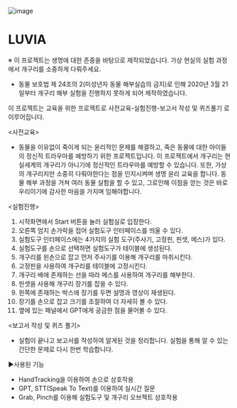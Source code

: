 ![image](https://github.com/R-VAM/LUVIA/assets/56534003/6674099a-bc19-43af-9b28-8292d599098f)



# LUVIA 
※ 이 프로젝트는 생명에 대한 존중을 바탕으로 제작되었습니다. 가상 현실의 실험 과정에서 개구리를 소중하게 다뤄주세요.

 - 동물 보호법 제 24조의 2(미성년자 동물 해부실습의 금지)로 인해 2020년 3월 21일부터 개구리 해부 실험을 진행하지 못하게 되어 제작하였습니다.

이 프로젝트는 교육을 위한 프로젝트로 사전교육-실험진행-보고서 작성 및 퀴즈풀기 로 이루어집니다.

<사전교육>
- 동물을 이유없이 죽이게 되는 윤리적인 문제를 해결하고, 죽은 동물에 대한 아이들의 정신적 트라우마를 예방하기 위한 프로젝트입니다. 이 프로젝트에서 개구리는 현실세계의 개구리가 아니기에 정신적인 트라우마를 예방할 수 있습니다. 또한, 가상의 개구리지만 소중히 다뤄야한다는 점을 인지시켜며 생명 윤리 교육을 합니다. 동물 해부 과정을 거쳐 여러 동물 실험을 할 수 있고, 그로인해 이점을 얻는 것은 바로 우리이기에 감사한 마음을 가지며 임해야합니다.
   
<실험진행>
1. 시작화면에서 Start 버튼을 눌러 실험실로 입장한다.
2. 오른쪽 엄지 손가락을 접어 실험도구 인터페이스를 띄울 수 있다.
3. 실험도구 인터페이스에는 4가지의 실험 도구(주사기, 고정핀, 핀셋, 메스)가 있다.
4. 실험도구를 손으로 선택하면 실험도구가 테이블에 생성된다.
5. 개구리를 왼손으로 잡고 먼저 주사기를 이용해 개구리를 마취시킨다.
6. 고정핀을 사용하여 개구리를 테이블에 고정시킨다.
7. 개구리 배에 존재하는 선을 따라 메스를 사용하여 개구리를 해부한다.
8. 핀셋을 사용해 개구리 장기를 잡을 수 있다.
9. 왼쪽에 존재하는 박스에 장기를 두면 설명과 영상이 재생된다.
10. 장기를 손으로 잡고 크기를 조절하여 더 자세히 볼 수 있다.
11. 옆에 있는 패널에서 GPT에게 궁금한 점을 물어볼 수 있다.

<보고서 작성 및 퀴즈 풀기>
- 실험이 끝나고 보고서를 작성하여 알게된 것을 정리합니다. 실험을 통해 알 수 있는 간단한 문제로 다시 한번 학습합니다.


▶사용된 기능
- HandTracking을 이용하여 손으로 상호작용
- GPT, STT(Speak To Text)를 이용하여 실시간 질문
- Grab, Pinch를 이용해 실험도구 및 개구리 오브젝트 상호작용

